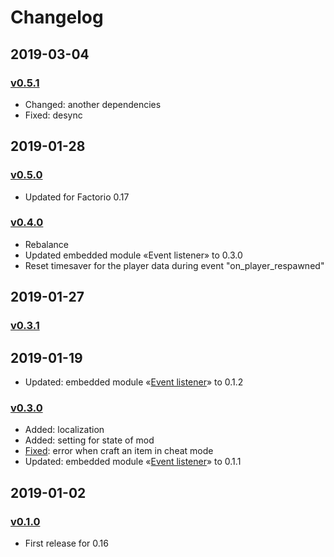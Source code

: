 # Changelog

## 2019-03-04

### [v0.5.1][v0.5.1]

* Changed: another dependencies
* Fixed: desync

## 2019-01-28

### [v0.5.0][v0.5.0]

* Updated for Factorio 0.17

### [v0.4.0][v0.4.0]

* Rebalance
* Updated embedded module «Event listener» to 0.3.0
* Reset timesaver for the player data during event "on_player_respawned"

## 2019-01-27

### [v0.3.1][v0.3.1]

## 2019-01-19

* Updated: embedded module «[Event listener](https://gitlab.com/ZwerOxotnik/event-listener)» to 0.1.2

### [v0.3.0][v0.3.0]

* Added: localization
* Added: setting for state of mod
* [Fixed](https://mods.factorio.com/mod/timesaver-for-crafting/discussion/5c42cd347f3064000b047d3d): error when craft an item in cheat mode
* Updated: embedded module «[Event listener](https://gitlab.com/ZwerOxotnik/event-listener)» to 0.1.1

## 2019-01-02

### [v0.1.0][v0.1.0]

* First release for 0.16

[v0.5.1]: https://mods.factorio.com/mod/timesaver-for-crafting/downloads
[v0.5.0]: https://mods.factorio.com/download/timesaver-for-crafting/5c781150fc4f4e000dd73ad0
[v0.4.0]: https://mods.factorio.com/download/timesaver-for-crafting/5c780c67dab877000d27f7bd
[v0.3.1]: https://mods.factorio.com/download/timesaver-for-crafting/5c4d7d639daafb000debf734
[v0.3.0]: https://mods.factorio.com/download/timesaver-for-crafting/5c431a4daeb706000d09a77d
[v0.1.0]: https://mods.factorio.com/download/timesaver-for-crafting/5c2cdd91f64c7c000b0d2e84
